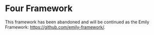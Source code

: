 Four Framework
==============

This framework has been abandoned and will be continued as the Emily Framework: https://github.com/emily-framework/.
